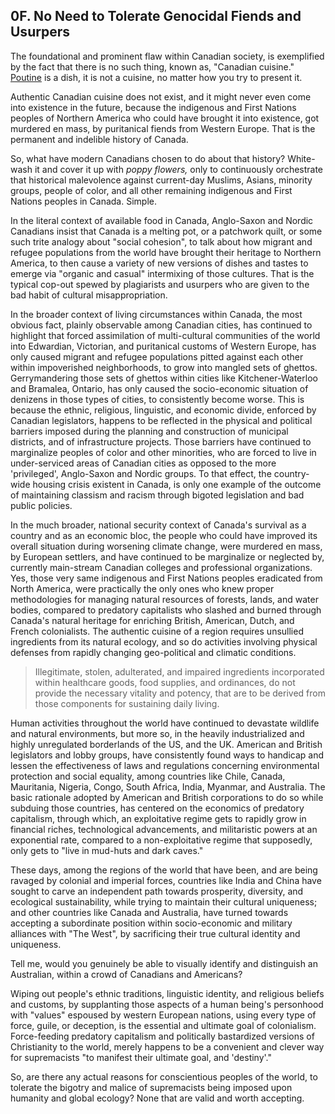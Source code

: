 ## 0F. No Need to Tolerate Genocidal Fiends and Usurpers

The foundational and prominent flaw within Canadian society, is exemplified by the fact that there is no such thing, known as, "Canadian cuisine." [Poutine](https://www.youtube.com/watch?v=WafWphQzUlo) is a dish, it is not a cuisine, no matter how you try to present it. 

Authentic Canadian cuisine does not exist, and it might never even come into existence in the future, because the indigenous and First Nations peoples of Northern America who could have brought it into existence, got murdered en mass, by puritanical fiends from Western Europe. That is the permanent and indelible history of Canada. 

So, what have modern Canadians chosen to do about that history? White-wash it and cover it up with *poppy flowers,* only to continuously orchestrate that historical malevolence against current-day Muslims, Asians, minority groups, people of color, and all other remaining indigenous and First Nations peoples in Canada. Simple. 

In the literal context of available food in Canada, Anglo-Saxon and Nordic Canadians insist that Canada is a melting pot, or a patchwork quilt, or some such trite analogy about "social cohesion", to talk about how migrant and refugee populations from the world have brought their heritage to Northern America, to then cause a variety of new versions of dishes and tastes to emerge via "organic and casual" intermixing of those cultures. That is the typical cop-out spewed by plagiarists and usurpers who are given to the bad habit of cultural misappropriation. 

In the broader context of living circumstances within Canada, the most obvious fact, plainly observable among Canadian cities, has continued to highlight that forced assimilation of multi-cultural communities of the world into Edwardian, Victorian, and puritanical customs of Western Europe, has only caused migrant and refugee populations pitted against each other within impoverished neighborhoods, to grow into mangled sets of ghettos. Gerrymandering those sets of ghettos within cities like Kitchener-Waterloo and Bramalea, Ontario, has only caused the socio-economic situation of denizens in those types of cities, to consistently become worse. This is because the ethnic, religious, linguistic, and economic divide, enforced by Canadian legislators, happens to be reflected in the physical and political barriers imposed during the planning and construction of municipal districts, and of infrastructure projects. Those barriers have continued to marginalize peoples of color and other minorities, who are forced to live in under-serviced areas of Canadian cities as opposed to the more 'privileged', Anglo-Saxon and Nordic groups. To that effect, the country-wide housing crisis existent in Canada, is only one example of the outcome of maintaining classism and racism through bigoted legislation and bad public policies. 

In the much broader, national security context of Canada's survival as a country and as an economic bloc, the people who could have improved its overall situation during worsening climate change, were murdered en mass, by European settlers, and have continued to be marginalize or neglected by, currently main-stream Canadian colleges and professional organizations. Yes, those very same indigenous and First Nations peoples eradicated from North America, were practically the only ones who knew proper methodologies for managing natural resources of forests, lands, and water bodies, compared to predatory capitalists who slashed and burned through Canada's natural heritage for enriching British, American, Dutch, and French colonialists. The authentic cuisine of a region requires unsullied ingredients from its natural ecology, and so do activities involving physical defenses from rapidly changing geo-political and climatic conditions. 

>Illegitimate, stolen, adulterated, and impaired ingredients incorporated within healthcare goods, food supplies, and ordinances, do not provide the necessary vitality and potency, that are to be derived from those components for sustaining daily living. 

Human activities throughout the world have continued to devastate wildlife and natural environments, but more so, in the heavily industrialized and highly unregulated borderlands of the US, and the UK. American and British legislators and lobby groups, have consistently found ways to handicap and lessen the effectiveness of laws and regulations concerning environmental protection and social equality, among countries like Chile, Canada, Mauritania, Nigeria, Congo, South Africa, India, Myanmar, and Australia. The basic rationale adopted by American and British corporations to do so while subduing those countries, has centered on the economics of predatory capitalism, through which, an exploitative regime gets to rapidly grow in financial riches, technological advancements, and militaristic powers at an exponential rate, compared to a non-exploitative regime that supposedly, only gets to "live in mud-huts and dark caves." 

These days, among the regions of the world that have been, and are being ravaged by colonial and imperial forces, countries like India and China have sought to carve an independent path towards prosperity, diversity, and ecological sustainability, while trying to maintain their cultural uniqueness; and other countries like Canada and Australia, have turned towards accepting a subordinate position within socio-economic and military alliances with "The West", by sacrificing their true cultural identity and uniqueness. 

Tell me, would you genuinely be able to visually identify and distinguish an Australian, within a crowd of Canadians and Americans? 

Wiping out people's ethnic traditions, linguistic identity, and religious beliefs and customs, by supplanting those aspects of a human being's personhood with "values" espoused by western European nations, using every type of force, guile, or deception, is the essential and ultimate goal of colonialism. Force-feeding predatory capitalism and politically bastardized versions of Christianity to the world, merely happens to be a convenient and clever way for supremacists "to manifest their ultimate goal, and 'destiny'." 

So, are there any actual reasons for conscientious peoples of the world, to tolerate the bigotry and malice of supremacists being imposed upon humanity and global ecology? None that are valid and worth accepting. 